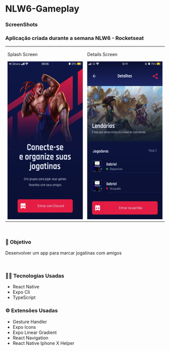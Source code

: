 # NLW6-Gameplay

<h3>ScreenShots</h3>

<h3>Aplicação criada durante a semana NLW6 - Rocketseat</h3>

<table>
    <tr>
        <td valign="top">
            <p>Splash Screen</p>
            <img src="/preview-project/print1.jpeg" height="500" width="300"/>
          </td>
          <td valign="top">
            <p>Details Screen</p>
            <img src="/preview-project/print2.jpeg" height="500" width="300"/>
          </td>
    </tr>
</table>
<br />




<h3>🎯 Objetivo</h3>
<p>Desenvolver um app para marcar jogatinas com amigos</p>
<br />
<h3>👩‍💻 Tecnologias Usadas</h3>
<ul>
    <li>React Native</li>
    <li>Expo Cli</li>
    <li>TypeScript</li>
</ul>
<h3>⚙ Extensões Usadas</h3>
<ul>
    <li>Gesture Handler</li>
    <li>Expo Icons</li>
    <li>Expo Linear Gradient</li>
    <li>React Navigation</li>
    <li>React Native Iphone X Helper</li>
</ul>
